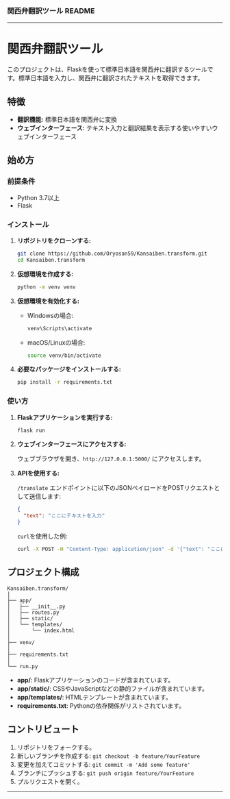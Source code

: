 ### 関西弁翻訳ツール README

---

# 関西弁翻訳ツール

このプロジェクトは、Flaskを使って標準日本語を関西弁に翻訳するツールです。標準日本語を入力し、関西弁に翻訳されたテキストを取得できます。

## 特徴

- **翻訳機能:** 標準日本語を関西弁に変換
- **ウェブインターフェース:** テキスト入力と翻訳結果を表示する使いやすいウェブインターフェース

## 始め方

### 前提条件

- Python 3.7以上
- Flask

### インストール

1. **リポジトリをクローンする:**

   ```bash
   git clone https://github.com/Oryosan59/Kansaiben.transform.git
   cd Kansaiben.transform
   ```

2. **仮想環境を作成する:**

   ```bash
   python -m venv venv
   ```

3. **仮想環境を有効化する:**

   - Windowsの場合:

     ```bash
     venv\Scripts\activate
     ```

   - macOS/Linuxの場合:

     ```bash
     source venv/bin/activate
     ```

4. **必要なパッケージをインストールする:**

   ```bash
   pip install -r requirements.txt
   ```

### 使い方

1. **Flaskアプリケーションを実行する:**

   ```bash
   flask run
   ```

2. **ウェブインターフェースにアクセスする:**

   ウェブブラウザを開き、`http://127.0.0.1:5000/` にアクセスします。

3. **APIを使用する:**

   `/translate` エンドポイントに以下のJSONペイロードをPOSTリクエストとして送信します:

   ```json
   {
     "text": "ここにテキストを入力"
   }
   ```

   `curl`を使用した例:

   ```bash
   curl -X POST -H "Content-Type: application/json" -d '{"text": "ここにテキストを入力"}' http://127.0.0.1:5000/translate
   ```

## プロジェクト構成

```
Kansaiben.transform/
│
├── app/
│   ├── __init__.py
│   ├── routes.py
│   ├── static/
│   └── templates/
│       └── index.html
│
├── venv/
│
├── requirements.txt
│
└── run.py
```

- **app/**: Flaskアプリケーションのコードが含まれています。
- **app/static/**: CSSやJavaScriptなどの静的ファイルが含まれています。
- **app/templates/**: HTMLテンプレートが含まれています。
- **requirements.txt**: Pythonの依存関係がリストされています。

## コントリビュート

1. リポジトリをフォークする。
2. 新しいブランチを作成する: `git checkout -b feature/YourFeature`
3. 変更を加えてコミットする: `git commit -m 'Add some feature'`
4. ブランチにプッシュする: `git push origin feature/YourFeature`
5. プルリクエストを開く。


---
